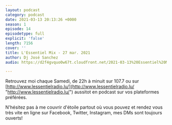 ```yaml
---
layout: podcast
category: podcast
date: 2021-03-13 20:13:26 +0000
season: 1
episode: 14
episodetype: full
explicit: 'false'
length: 7156
cover: ''
title: L'Essentiel Mix - 27 mar. 2021
author: Dj José Sanchez
audio: https://d2f4gvquo0w67t.cloudfront.net/2021-03-13%20Essentiel%20Mix.mp3

---
```

Retrouvez moi chaque Samedi, de 22h à minuit sur 107.7 ou sur [http://www.lessentielradio.lu/](http://www.lessentielradio.lu/ "http://www.lessentielradio.lu/") aussitot en podcast sur vos plateformes préférées.

N'hésitez pas à me couvrir d'étoile partout où vous pouvez et rendez vous très vite en ligne sur Facebook, Twitter, Instagram, mes DMs sont toujours ouverts!